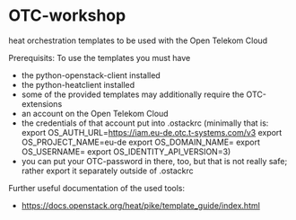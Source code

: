 # OTC-workshop
heat orchestration templates to be used with the Open Telekom Cloud

Prerequisits: To use the templates you must have
- the python-openstack-client installed 
- the python-heatclient installed
- some of the provided templates may additionally require the OTC-extensions
- an account on the Open Telekom Cloud
- the credentials of that account put into .ostackrc (minimally that is:
       export OS_AUTH_URL=https://iam.eu-de.otc.t-systems.com/v3
       export OS_PROJECT_NAME=eu-de
       export OS_DOMAIN_NAME=<your OTC domain>
       export OS_USERNAME=<your OTC username>
       export OS_IDENTITY_API_VERSION=3)
- you can put your OTC-password in there, too, but that is not really safe; rather export it separately outside of .ostackrc


Further useful documentation of the used tools:
- https://docs.openstack.org/heat/pike/template_guide/index.html  
